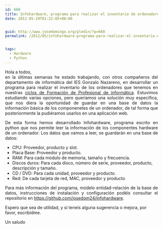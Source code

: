 ```yaml
---
id: 668
title: Infohardware, programa para realizar el inventario de ordenadores
date: 2012-05-29T01:22:05+00:00


guid: http://www.josedomingo.org/pledin/?p=668
permalink: /2012/05/infohardware-programa-para-realizar-el-inventario-de-ordenadores/


tags:
  - Hardware
  - Python
---
```

<p style="text-align: justify;">
  Hola a todos,<br /> en la últimas semanas he estado trabajando, con otros compañeros del departamento de informática del IES Gonzalo Nazareno, en desarrollar un programa para realizar el inventario de los ordenadores que tenemos en nuestras <a href="http://informatica.gonzalonazareno.org/plataforma">ciclos de Formación de Profesional de informática</a>. Estuvimos estudiando varías opciones, pero queríamos una solución muy específica, que nos diera la oportunidad de guardar en una base de datos la información básica de los componenetes de un ordenador, de tal forma que posteriormente la pudiéramos usarlos en una aplicación web.
</p>

<p style="text-align: justify;">
  De esta forma hemos desarrollado Infohardware, programa escrito en python que nos permite leer la información de los componentes hardware de un ordenador. Los datos que vamos a leer, se guardarán en una base de datos:
</p>

  * CPU: Proveedor, producto y slot.
  * Placa Base: Proveedor y producto.
  * RAM: Para cada módulo de memoria, tamaño y frecuencia.
  * Discos duros: Para cada disco, número de serie, proveedor, producto, descripción y tamaño.
  * CD / DVD: Para cada unidad, proveedor y producto.
  * Red: De cada tarjeta de red, MAC, proveedor y producto

<p style="text-align: justify;">
  Para más información del programa, módelo entidad-relación de la base de datos, instrucciones de instalación y configuración podéis consultar el repositorio en <a href="https://github.com/josedom24/infohardware">https://github.com/josedom24/infohardware</a>.
</p>

Espero que sea de utilidad, y si teneís alguna sugerencia o mejora, por favor, escribidme.

Un saludo

<!-- AddThis Advanced Settings generic via filter on the_content -->

<!-- AddThis Share Buttons generic via filter on the_content -->